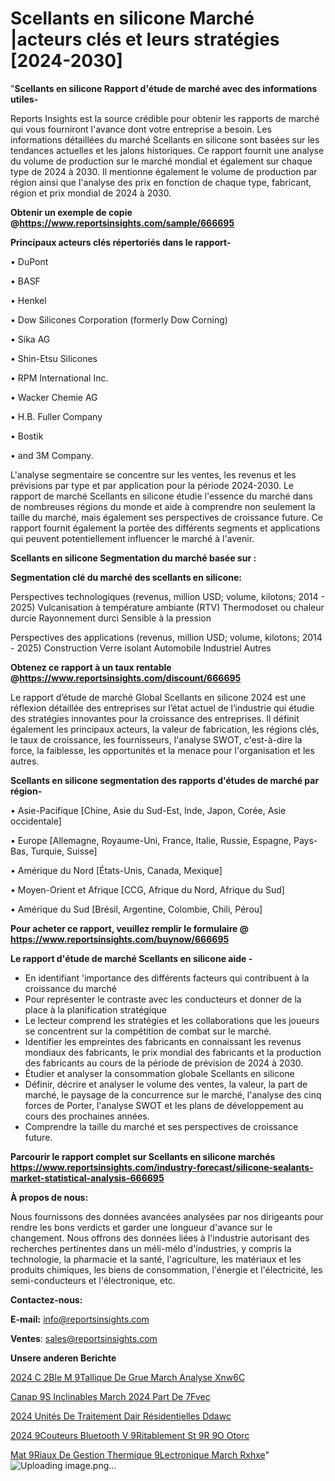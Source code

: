 # Scellants en silicone Marché |acteurs clés et leurs stratégies [2024-2030]

"<strong>Scellants en silicone Rapport d'étude de marché avec des informations utiles-</strong>

Reports Insights est la source crédible pour obtenir les rapports de marché qui vous fourniront l'avance dont votre entreprise a besoin. Les informations détaillées du marché Scellants en silicone sont basées sur les tendances actuelles et les jalons historiques. Ce rapport fournit une analyse du volume de production sur le marché mondial et également sur chaque type de 2024 à 2030. Il mentionne également le volume de production par région ainsi que l'analyse des prix en fonction de chaque type, fabricant, région et prix mondial de 2024 à 2030.

<strong><b>Obtenir un exemple de copie @</b></strong><a href=https://www.reportsinsights.com/sample/666695><strong><b>https://www.reportsinsights.com/sample/666695</b></strong></a>

<b>Principaux acteurs clés répertoriés dans le rapport-</b>

<b> </b>• DuPont

• BASF

• Henkel

• Dow Silicones Corporation (formerly Dow Corning)

• Sika AG

• Shin-Etsu Silicones

• RPM International Inc.

• Wacker Chemie AG

• H.B. Fuller Company

• Bostik

• and 3M Company.

L'analyse segmentaire se concentre sur les ventes, les revenus et les prévisions par type et par application pour la période 2024-2030. Le rapport de marché Scellants en silicone étudie l'essence du marché dans de nombreuses régions du monde et aide à comprendre non seulement la taille du marché, mais également ses perspectives de croissance future. Ce rapport fournit également la portée des différents segments et applications qui peuvent potentiellement influencer le marché à l'avenir.

<strong>Scellants en silicone Segmentation du marché basée sur :</strong>

<strong> Segmentation clé du marché des scellants en silicone: </strong>

Perspectives technologiques (revenus, million USD; volume, kilotons; 2014 - 2025)
Vulcanisation à température ambiante (RTV)
Thermodoset ou chaleur durcie
Rayonnement durci
Sensible à la pression

Perspectives des applications (revenus, million USD; volume, kilotons; 2014 - 2025)
Construction
Verre isolant
Automobile
Industriel
Autres

<strong><b>Obtenez ce rapport à un taux rentable @</b></strong><a href=https://www.reportsinsights.com/discount/666695><strong><b>https://www.reportsinsights.com/discount/666695</b></strong></a>

Le rapport d’étude de marché Global Scellants en silicone 2024 est une réflexion détaillée des entreprises sur l’état actuel de l’industrie qui étudie des stratégies innovantes pour la croissance des entreprises. Il définit également les principaux acteurs, la valeur de fabrication, les régions clés, le taux de croissance, les fournisseurs, l'analyse SWOT, c'est-à-dire la force, la faiblesse, les opportunités et la menace pour l'organisation et les autres.

<strong>Scellants en silicone segmentation des rapports d'études de marché par région-</strong>

• Asie-Pacifique [Chine, Asie du Sud-Est, Inde, Japon, Corée, Asie occidentale]

• Europe [Allemagne, Royaume-Uni, France, Italie, Russie, Espagne, Pays-Bas, Turquie, Suisse]

• Amérique du Nord [États-Unis, Canada, Mexique]

• Moyen-Orient et Afrique [CCG, Afrique du Nord, Afrique du Sud]

• Amérique du Sud [Brésil, Argentine, Colombie, Chili, Pérou]

<strong>Pour acheter ce rapport, veuillez remplir le formulaire @   <a href=https://www.reportsinsights.com/buynow/666695>https://www.reportsinsights.com/buynow/666695</a></strong>

<strong>Le rapport d'étude de marché Scellants en silicone aide -</strong>
<ul>
  <li>En identifiant 'importance des différents facteurs qui contribuent à la croissance du marché</li>
  <li>Pour représenter le contraste avec les conducteurs et donner de la place à la planification stratégique</li>
  <li>Le lecteur comprend les stratégies et les collaborations que les joueurs se concentrent sur la compétition de combat sur le marché.</li>
  <li>Identifier les empreintes des fabricants en connaissant les revenus mondiaux des fabricants, le prix mondial des fabricants et la production des fabricants au cours de la période de prévision de 2024 à 2030.</li>
  <li>Étudier et analyser la consommation globale Scellants en silicone</li>
  <li>Définir, décrire et analyser le volume des ventes, la valeur, la part de marché, le paysage de la concurrence sur le marché, l'analyse des cinq forces de Porter, l'analyse SWOT et les plans de développement au cours des prochaines années.</li>
  <li>Comprendre la taille du marché et ses perspectives de croissance future.</li>
</ul>

<strong>Parcourir le rapport complet sur Scellants en silicone marchés <a href=https://www.reportsinsights.com/industry-forecast/silicone-sealants-market-statistical-analysis-666695>https://www.reportsinsights.com/industry-forecast/silicone-sealants-market-statistical-analysis-666695</a></strong>

<strong>À propos de nous:</strong>

Nous fournissons des données avancées analysées par nos dirigeants pour rendre les bons verdicts et garder une longueur d'avance sur le changement. Nous offrons des données liées à l'industrie autorisant des recherches pertinentes dans un méli-mélo d'industries, y compris la technologie, la pharmacie et la santé, l'agriculture, les matériaux et les produits chimiques, les biens de consommation, l'énergie et l'électricité, les semi-conducteurs et l'électronique, etc.

<strong>Contactez-nous:</strong>

<strong>E-mail:</strong> <a href=mailto:info@reportsinsights.com>info@reportsinsights.com</a>

<strong>Ventes</strong>: <a href=mailto:sales@reportsinsights.com>sales@reportsinsights.com</a>

<strong>Unsere anderen Berichte</strong>

<a href=https://www.linkedin.com/pulse/2024-c%C3%A2ble-m%C3%A9tallique-de-grue-march%C3%A9-analyse-xnw6c/>2024 C 2Ble M 9Tallique De Grue March Analyse Xnw6C</a>

<a href=https://www.linkedin.com/pulse/canap%C3%A9s-inclinables-march%C3%A9-2024-part-de-7fvec/>Canap 9S Inclinables March 2024 Part De 7Fvec</a>

<a href=https://www.linkedin.com/pulse/2024-unités-de-traitement-dair-résidentielles-ddawc/>2024 Unités De Traitement Dair Résidentielles Ddawc</a>

<a href=https://www.linkedin.com/pulse/2024-%C3%A9couteurs-bluetooth-v%C3%A9ritablement-st%C3%A9r%C3%A9o-otorc/>2024  9Couteurs Bluetooth V 9Ritablement St 9R 9O Otorc</a>

<a href=https://www.linkedin.com/pulse/mat%C3%A9riaux-de-gestion-thermique-%C3%A9lectronique-march%C3%A9-rxhxe/>Mat 9Riaux De Gestion Thermique  9Lectronique March Rxhxe</a>"
![Uploading image.png…]()
